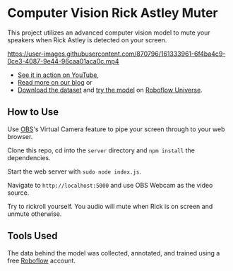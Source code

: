 # Computer Vision Rick Astley Muter

This project utilizes an advanced computer vision model to mute your
speakers when Rick Astley is detected on your screen.

https://user-images.githubusercontent.com/870796/161333961-6f4ba4c9-0ce3-4087-9e44-96caa01aca0c.mp4

* [See it in action on YouTube](https://youtu.be/uDUFPrNmBNU),
* [Read more on our blog](https://blog.roboflow.com/rick-realtime-intrusion-checker-kernel/) or
* [Download the dataset](https://universe.roboflow.com/april-public-yibrz/never-gonna/2/export) and [try the model](https://universe.roboflow.com/april-public-yibrz/never-gonna) on [Roboflow Universe](https://universe.roboflow.com).

## How to Use

Use [OBS](https://obsproject.com/)'s Virtual Camera feature to pipe your screen through
to your web browser.

Clone this repo, cd into the `server` directory and `npm install` the dependencies.

Start the web server with `sudo node index.js`.

Navigate to `http://localhost:5000` and use OBS Webcam as the video source.

Try to rickroll yourself. You audio will mute when Rick is on screen and unmute otherwise.

## Tools Used

The data behind the model was collected, annotated, and trained using
a free [Roboflow](https://roboflow.com) account.
